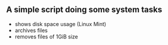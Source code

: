 ## A simple script doing some system tasks
- shows disk space usage (Linux Mint)
- archives files
- removes files of 1GiB size